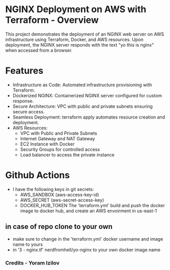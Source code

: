 # NGINX Deployment on AWS with Terraform - Overview
This project demonstrates the deployment of an NGINX web server on AWS infrastructure using Terraform, Docker, and AWS resources.
Upon deployment, the NGINX server responds with the text "yo this is nginx" when accessed from a browser.

# Features
- Infrastructure as Code: Automated infrastructure provisioning with Terraform.
- Dockerized NGINX: Containerized NGINX server configured for custom response.
- Secure Architecture: VPC with public and private subnets ensuring secure access.
- Seamless Deployment: terraform apply automates resource creation and deployment.
- AWS Resources:
  - VPC with Public and Private Subnets
  - Internet Gateway and NAT Gateway
  - EC2 Instance with Docker
  - Security Groups for controlled access
  - Load balancer to access the private instance

# Github Actions
- I have the following keys in git secrets:
  - AWS_SANDBOX (aws-access-key-id)
  - AWS_SECRET (aws-secret-access-key)
  - DOCKER_HUB_TOKEN
The 'terraform.yml' build and push the docker image to docker hub, and create an AWS envoirment in us-east-1

## in case of repo clone to your own
- make sure to change in the 'terraform.yml' docker username and image name to yours
- in '3 - nginx.tf' nerdfromhell/yo-nginx to your own docker image name

### Credits - Yoram Izilov

